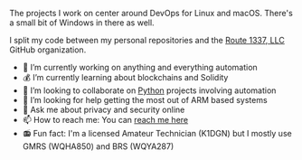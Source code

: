 The projects I work on center around DevOps for Linux and macOS. There's a small bit of Windows in there as well.

I split my code between my personal repositories and the [Route 1337, LLC](https://github.com/route1337) GitHub organization.


- 🔭 I’m currently working on anything and everything automation
- 💰 I’m currently learning about blockchains and Solidity
- 👯 I’m looking to collaborate on [Python](https://github.com/ahrenstein?tab=repositories&q=&type=&language=python) projects involving automation
- 🤔 I’m looking for help getting the most out of ARM based systems
- 💬 Ask me about privacy and security online
- 📫 How to reach me: You can [reach me here](https://www.ahrenstein.com/officially-me/)
- 📻 Fun fact: I'm a licensed Amateur Technician (K1DGN) but I mostly use GMRS (WQHA850) and BRS (WQYA287)
